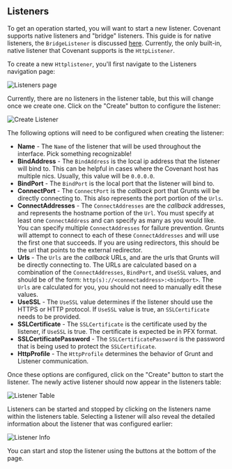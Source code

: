 ## Listeners

To get an operation started, you will want to start a new listener. Covenant supports native listeners and "bridge" listeners. This guide is for native listeners, the `BridgeListener` is discussed [here](https://github.com/cobbr/Covenant/wiki/Bridge-Listeners). Currently, the only built-in, native listener that Covenant supports is the `HttpListener`.

To create a new `Httplistener`, you'll first navigate to the Listeners navigation page:

![Listeners page](https://github.com/cobbr/Covenant/wiki/images/covenant-gui-listeners.png)

Currently, there are no listeners in the listener table, but this will change once we create one. Click on the "Create" button to configure the listener:

![Create Listener](https://github.com/cobbr/Covenant/wiki/images/covenant-gui-listenercreate.png)

The following options will need to be configured when creating the listener:

* **Name** - The `Name` of the listener that will be used throughout the interface. Pick something recognizable!
* **BindAddress** - The `BindAddress` is the local ip address that the listener will bind to. This can be helpful in cases where the Covenant host has multiple nics. Usually, this value will be `0.0.0.0`.
* **BindPort** - The `BindPort` is the local port that the listener will bind to.
* **ConnectPort** - The `ConnectPort` is the *callback* port that Grunts will be directly connecting to. This also represents the port portion of the `Urls`.
* **ConnectAddresses** - The `ConnectAddresses` are the *callback* addresses, and represents the hostname portion of the `Url`. You must specify at least one `ConnectAddress` and can specify as many as you would like. You can specify multiple `ConnectAddresses` for failure prevention. Grunts will attempt to connect to each of these `ConnectAddresses` and will use the first one that succeeds. If you are using redirectors, this should be the url that points to the external redirector.
* **Urls** - The `Urls` are the *callback* URLs, and are the urls that Grunts will be directly connecting to. The URLs are calculated based on a combination of the `ConnectAddresses`, `BindPort`, and `UseSSL` values, and should be of the form: `http(s)://<connectaddress>:<bindport>`. The `Urls` are calculated for you, you should not need to manually edit these values.
* **UseSSL** - The `UseSSL` value determines if the listener should use the HTTPS or HTTP protocol. If `UseSSL` value is true, an `SSLCertificate` needs to be provided.
* **SSLCertificate** - The `SSLCertificate` is the certificate used by the listener, if `UseSSL` is true. The certificate is expected be in PFX format.
* **SSLCertificatePassword** - The `SSLCertificatePassword` is the password that is being used to protect the `SSLCertificate`.
* **HttpProfile** - The `HttpProfile` determines the behavior of Grunt and Listener communication.

Once these options are configured, click on the "Create" button to start the listener. The newly active listener should now appear in the listeners table:

![Listener Table](https://github.com/cobbr/Covenant/wiki/images/covenant-gui-listenercreated.png)

Listeners can be started and stopped by clicking on the listeners name within the listeners table. Selecting a listener will also reveal the detailed information about the listener that was configured earlier:

![Listener Info](https://github.com/cobbr/Covenant/wiki/images/covenant-gui-listenerinfo.png)

You can start and stop the listener using the buttons at the bottom of the page.